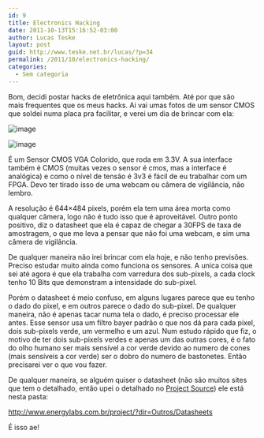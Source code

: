 ```yaml
---
id: 9
title: Electronics Hacking
date: 2011-10-13T15:16:52-03:00
author: Lucas Teske
layout: post
guid: http://www.teske.net.br/lucas/?p=34
permalink: /2011/10/electronics-hacking/
categories:
  - Sem categoria
---
```

Bom, decidi postar hacks de eletrônica aqui também. Até por que são mais frequentes que os meus hacks. Ai vai umas fotos de um sensor CMOS que soldei numa placa pra facilitar, e verei um dia de brincar com ela:

![image](https://media.tumblr.com/tumblr_lt0n9vc8yv1qh7srd.jpg) 

![image](https://media.tumblr.com/tumblr_lt0nbkzIYb1qh7srd.jpg) 

É um Sensor CMOS VGA Colorido, que roda em 3.3V. A sua interface também é CMOS (muitas vezes o sensor é cmos, mas a interface é analógica) e como o nível de tensão é 3v3 é fácil de eu trabalhar com um FPGA. Devo ter tirado isso de uma webcam ou câmera de vigilância, não lembro.

A resolução é 644&#215;484 pixels, porém ela tem uma área morta como qualquer câmera, logo não é tudo isso que é aproveitável. Outro ponto positivo, diz o datasheet que ela é capaz de chegar a 30FPS de taxa de amostragem, o que me leva a pensar que não foi uma webcam, e sim uma câmera de vigilância.

De qualquer maneira não irei brincar com ela hoje, e não tenho previsões. Preciso estudar muito ainda como funciona os sensores. A unica coisa que sei até agora é que ela trabalha com varredura dos sub-pixels, a cada clock tenho 10 Bits que demonstram a intensidade do sub-pixel.

Porém o datasheet é meio confuso, em alguns lugares parece que eu tenho o dado do pixel, e em outros parece o dado do sub-pixel. De qualquer maneira, não é apenas tacar numa tela o dado, é preciso processar ele antes. Esse sensor usa um filtro bayer padrão o que nos dá para cada pixel, dois sub-pixels verde, um vermelho e um azul. Num estudo rápido que fiz, o motivo de ter dois sub-pixels verdes e apenas um das outras cores, é o fato do olho humano ser mais sensível a cor verde devido ao numero de cones (mais sensíveis a cor verde) ser o dobro do numero de bastonetes. Então precisarei ver o que vou fazer.

De qualquer maneira, se alguém quiser o datasheet (não são muitos sites que tem o detalhado, então upei o detalhado no <a href="http://www.energylabs.com.br/project" target="_blank">Project Source</a>) ele está nesta pasta:

<http://www.energylabs.com.br/project/?dir=Outros/Datasheets>

É isso ae!